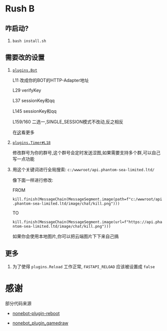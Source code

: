 # Rush B

## 咋启动?

1. `bash install.sh`

## 需要改的设置

1. [`plugins.Bot`](https://github.com/phantom-sea-limited/Bot/blob/main/Lib/Bot.py)

   L11 改成你的BOT的HTTP-Adapter地址

   L29 verifyKey

   L37 sessionKey和qq

   L145 sessionKey和qq

   L159/160 二选一,SINGLE_SESSION模式不改动,反之相反
   
   在[这](https://docs.mirai.mamoe.net/mirai-api-http/adapter/HttpAdapter.html)看更多
   
2. [`plugins.Timer#L18`](https://github.com/phantom-sea-limited/Bot/blob/main/plugins/Timer.py#L18)

    修改群号为你的群号,这个群号会定时发送涩图,如果需要支持多个群,可以自己写一点功能
    
3. 用这个关键词进行全局搜索: `c:/wwwroot/api.phantom-sea-limited.ltd/`

    像下面一样进行修改:
    
    FROM
    
    `kill.finish(MessageChain(MessageSegment.image(path=f"c:/wwwroot/api.phantom-sea-limited.ltd/image/chat/kill.png")))`
    
    TO
    
    `kill.finish(MessageChain(MessageSegment.image(url=f"https://api.phantom-sea-limited.ltd/image/chat/kill.png")))`
    
    如果你会使用本地图片,你可以把云端图片下下来自己搞

## 更多

1. 为了使得 `plugins.Reload` 工作正常, `FASTAPI_RELOAD` 应该被设置成 `false`

# 感谢

部分代码来源

- [nonebot-plugin-reboot](https://github.com/18870/nonebot-plugin-reboot)

- [nonebot_plugin_gamedraw](https://github.com/HibiKier/nonebot_plugin_gamedraw)